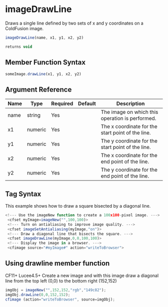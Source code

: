 # imageDrawLine

Draws a single line defined by two sets of x and y coordinates on a ColdFusion image.

```javascript
imageDrawLine(name, x1, y1, x2, y2)
```

```javascript
returns void
```

## Member Function Syntax

```javascript
someImage.drawLine(x1, y1, x2, y2)
```

## Argument Reference

| Name | Type | Required | Default | Description |
| --- | --- | --- | --- | --- |
| name | string | Yes |  | The image on which this operation is performed. |
| x1 | numeric | Yes |  | The x coordinate for the start point of the line. |
| y1 | numeric | Yes |  | The y coordinate for the start point of the line. |
| x2 | numeric | Yes |  | The x coordinate for the end point of the line. |
| y2 | numeric | Yes |  | The y coordinate for the end point of the line. |

## Tag Syntax

This example shows how to draw a square bisected by a diagonal line.

```javascript
<!--- Use the imageNew function to create a 100x100-pixel image. ---> 
 <cfset myImage=imageNew("",100,100)> 
 <!--- Turn on antialiasing to improve image quality. ---> 
 <cfset imageSetAntialiasing(myImage,"on")> 
 <!--- Draw a diagonal line that bisects the square. ---> 
 <cfset imageDrawLine(myImage,0,0,100,100)> 
 <!--- Display the image in a browser. ---> 
 <cfimage source="#myImage#" action="writeToBrowser">
```

## Using drawline member function

CF11+ Lucee4.5+ Create a new image and with this image draw a diagonal line from the top left (0,0) to the bottom right (152,152)

```javascript
imgObj = imageNew("",152,152,"rgb","149c82");
imgObj.drawLine(0,0,152,152);
cfimage (action="writeToBrowser", source=imgObj);
```
